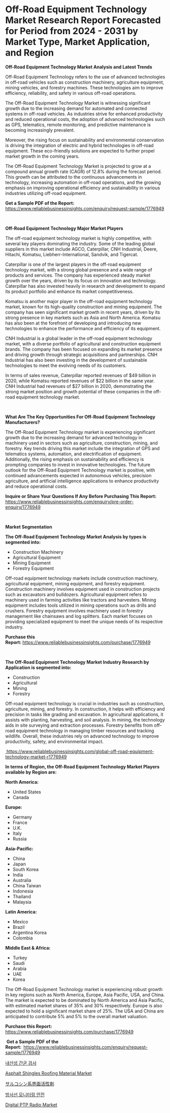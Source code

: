 <p><h1>Off-Road Equipment Technology Market Research Report Forecasted for Period from 2024 -  2031 by Market Type, Market Application, and Region</h1></p><p><strong>Off-Road Equipment Technology Market Analysis and Latest Trends</strong></p>
<p><p>Off-Road Equipment Technology refers to the use of advanced technologies in off-road vehicles such as construction machinery, agriculture equipment, mining vehicles, and forestry machines. These technologies aim to improve efficiency, reliability, and safety in various off-road operations.</p><p>The Off-Road Equipment Technology Market is witnessing significant growth due to the increasing demand for automated and connected systems in off-road vehicles. As industries strive for enhanced productivity and reduced operational costs, the adoption of advanced technologies such as GPS, telematics, remote monitoring, and predictive maintenance is becoming increasingly prevalent.</p><p>Moreover, the rising focus on sustainability and environmental conservation is driving the integration of electric and hybrid technologies in off-road equipment. These eco-friendly solutions are expected to further propel market growth in the coming years.</p><p>The Off-Road Equipment Technology Market is projected to grow at a compound annual growth rate (CAGR) of 12.8% during the forecast period. This growth can be attributed to the continuous advancements in technology, increasing automation in off-road operations, and the growing emphasis on improving operational efficiency and sustainability in various industries utilizing off-road equipment.</p></p>
<p><strong>Get a Sample PDF of the Report:&nbsp;</strong> <a href="https://www.reliablebusinessinsights.com/enquiry/request-sample/1776949">https://www.reliablebusinessinsights.com/enquiry/request-sample/1776949</a></p>
<p>&nbsp;</p>
<p><strong>Off-Road Equipment Technology Major Market Players</strong></p>
<p><p>The off-road equipment technology market is highly competitive, with several key players dominating the industry. Some of the leading global suppliers in this market include AGCO, Caterpillar, CNH Industrial, Deere, Hitachi, Komatsu, Liebherr-International, Sandvik, and Tigercat.</p><p>Caterpillar is one of the largest players in the off-road equipment technology market, with a strong global presence and a wide range of products and services. The company has experienced steady market growth over the years, driven by its focus on innovation and technology. Caterpillar has also invested heavily in research and development to expand its product portfolio and enhance its market competitiveness.</p><p>Komatsu is another major player in the off-road equipment technology market, known for its high-quality construction and mining equipment. The company has seen significant market growth in recent years, driven by its strong presence in key markets such as Asia and North America. Komatsu has also been at the forefront of developing and introducing new technologies to enhance the performance and efficiency of its equipment.</p><p>CNH Industrial is a global leader in the off-road equipment technology market, with a diverse portfolio of agricultural and construction equipment brands. The company has been focused on expanding its market presence and driving growth through strategic acquisitions and partnerships. CNH Industrial has also been investing in the development of sustainable technologies to meet the evolving needs of its customers.</p><p>In terms of sales revenue, Caterpillar reported revenues of $49 billion in 2020, while Komatsu reported revenues of $22 billion in the same year. CNH Industrial had revenues of $27 billion in 2020, demonstrating the strong market position and growth potential of these companies in the off-road equipment technology market.</p></p>
<p>&nbsp;</p>
<p><strong>What Are The Key Opportunities For Off-Road Equipment Technology Manufacturers?</strong></p>
<p><p>The Off-Road Equipment Technology market is experiencing significant growth due to the increasing demand for advanced technology in machinery used in sectors such as agriculture, construction, mining, and forestry. Key trends driving this market include the integration of GPS and telematics systems, automation, and electrification of equipment. Additionally, the rising emphasis on sustainability and efficiency is prompting companies to invest in innovative technologies. The future outlook for the Off-Road Equipment Technology market is positive, with continued advancements expected in autonomous vehicles, precision agriculture, and artificial intelligence applications to enhance productivity and reduce operational costs.</p></p>
<p><strong>Inquire or Share Your Questions If Any Before Purchasing This Report:</strong> <a href="https://www.reliablebusinessinsights.com/enquiry/pre-order-enquiry/1776949">https://www.reliablebusinessinsights.com/enquiry/pre-order-enquiry/1776949</a></p>
<p>&nbsp;</p>
<p><strong>Market Segmentation</strong></p>
<p><strong>The Off-Road Equipment Technology Market Analysis by types is segmented into:</strong></p>
<p><ul><li>Construction Machinery</li><li>Agricultural Equipment</li><li>Mining Equipment</li><li>Forestry Equipment</li></ul></p>
<p><p>Off-road equipment technology markets include construction machinery, agricultural equipment, mining equipment, and forestry equipment. Construction machinery involves equipment used in construction projects such as excavators and bulldozers. Agricultural equipment refers to machinery used in farming activities like tractors and harvesters. Mining equipment includes tools utilized in mining operations such as drills and crushers. Forestry equipment involves machinery used in forestry management like chainsaws and log splitters. Each market focuses on providing specialized equipment to meet the unique needs of its respective industry.</p></p>
<p><strong>Purchase this Report:&nbsp;</strong><a href="https://www.reliablebusinessinsights.com/purchase/1776949">https://www.reliablebusinessinsights.com/purchase/1776949</a></p>
<p>&nbsp;</p>
<p><strong>The Off-Road Equipment Technology Market Industry Research by Application is segmented into:</strong></p>
<p><ul><li>Construction</li><li>Agricultural</li><li>Mining</li><li>Forestry</li></ul></p>
<p><p>Off-road equipment technology is crucial in industries such as construction, agriculture, mining, and forestry. In construction, it helps with efficiency and precision in tasks like grading and excavation. In agricultural applications, it assists with planting, harvesting, and soil analysis. In mining, the technology aids in site surveying and extraction processes. Forestry benefits from off-road equipment technology in managing timber resources and tracking wildlife. Overall, these industries rely on advanced technology to improve productivity, safety, and environmental impact.</p></p>
<p><a href="https://www.reliablebusinessinsights.com/global-off-road-equipment-technology-market-r1776949">&nbsp;https://www.reliablebusinessinsights.com/global-off-road-equipment-technology-market-r1776949</a></p>
<p><strong>In terms of Region, the Off-Road Equipment Technology Market Players available by Region are:</strong></p>
<p>
    <p> <strong> North America: </strong>
        <ul>
            <li>United States</li>
            <li>Canada</li>
        </ul>
        </p> 
    <p> <strong> Europe: </strong>
        <ul>
            <li>Germany</li>
            <li>France</li>
            <li>U.K.</li>
            <li>Italy</li>
            <li>Russia</li>
        </ul>
        </p> 
    <p> <strong> Asia-Pacific: </strong>
        <ul>
            <li>China</li>
            <li>Japan</li>
            <li>South Korea</li>
            <li>India</li>
            <li>Australia</li>
            <li>China Taiwan</li>
            <li>Indonesia</li>
            <li>Thailand</li>
            <li>Malaysia</li>
        </ul>
        </p> 
    <p> <strong> Latin America: </strong>
        <ul>
            <li>Mexico</li>
            <li>Brazil</li>
            <li>Argentina Korea</li>
            <li>Colombia</li>
        </ul>
        </p> 
    <p> <strong> Middle East & Africa: </strong>
        <ul>
            <li>Turkey</li>
            <li>Saudi</li>
            <li>Arabia</li>
            <li>UAE</li>
            <li>Korea</li>
        </ul>
    </p>
    </p>
<p><p>The Off-Road Equipment Technology market is experiencing robust growth in key regions such as North America, Europe, Asia Pacific, USA, and China. The market is expected to be dominated by North America and Asia Pacific, with estimated market shares of 35% and 30% respectively. Europe is also expected to hold a significant market share of 25%. The USA and China are anticipated to contribute 5% and 5% to the overall market valuation.</p></p>
<p><strong>Purchase this Report: </strong><a href="https://www.reliablebusinessinsights.com/purchase/1776949">https://www.reliablebusinessinsights.com/purchase/1776949</a></p>
<p>&nbsp;<strong>Get a Sample PDF of the Report:&nbsp;&nbsp;</strong><a href="https://www.reliablebusinessinsights.com/enquiry/request-sample/1776949">https://www.reliablebusinessinsights.com/enquiry/request-sample/1776949</a></p>
<p><strong></strong></p>
<p><p><a href="https://github.com/lkwggful07722/Market-Research-Report-List-2/blob/main/432654999802.md">내산성 간균 검사</a></p><p><a href="https://github.com/Airanohannonzb68e5pb53oc1/Market-Research-Report-List-2/blob/main/asphalt-shingles-roofing-material-market.md">Asphalt Shingles Roofing Material Market</a></p><p><a href="https://github.com/bucuel854722/Market-Research-Report-List-2/blob/main/4068743106016.md">サルコシン系界面活性剤</a></p><p><a href="https://github.com/ZacharyScthmitt4465/Market-Research-Report-List-2/blob/main/518642299803.md">방사선 모니터링 안전</a></p><p><a href="https://issuu.com/reportprime-2/docs/digital-ptp-radio-market-size-2030.pptx">Digital PTP Radio Market</a></p></p>